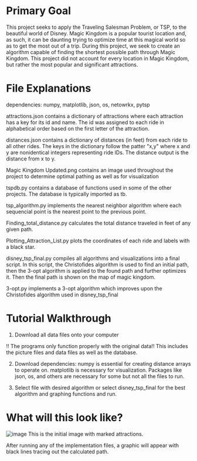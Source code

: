 # Primary Goal

This project seeks to apply the Traveling Salesman Problem, or TSP, to the beautiful world of Disney. Magic Kingdom is a popular tourist location and, as such, it can be daunting trying to optimize time at this magical world so as to get the most out of a trip. During this project, we seek to create an algorithm capable of finding the shortest possible path through Magic Kingdom. This project did not account for every location in Magic Kingdom, but rather the most popular and significant attractions. 

# File Explanations


 dependencies: numpy, matplotlib, json, os, netowrkx, pytsp
 
 attractions.json contains a dictionary of attractions where each attraction has a key for its id and name. The id was assigned to each ride in alphabetical order based on the first letter of the attraction.
 
 distances.json contains a dictionary of distances (in feet) from each ride to all other rides. The keys in the dictionary follow the patter "x,y" where x and y are nonidentical integers representing ride IDs. The distance output is the distance from x to y.

 Magic Kingdom Updated.png contains an image used throughout the project to determine optimal pathing as well as for visualization
 
 tspdb.py contains a database of functions used in some of the other projects. The database is typically imported as tb.

 tsp_algorithm.py implements the nearest neighbor algorithm where each sequencial point is the nearest point to the previous point.
 
 Finding_total_distance.py calculates the total distance traveled in feet of any given path.
 
 Plotting_Attraction_List.py plots the coordinates of each ride and labels with a black star.
 
 disney_tsp_final.py compiles all algorithms and visualizations into a final script. In this script, the Christofides algorithm is used to find an initial path, then the 3-opt algorithm is applied to the found path and further optimizes it. Then the final path is shown on the map of magic kingdom.
 
 3-opt.py implements a 3-opt algorithm which improves upon the Christofides algorithm used in disney_tsp_final

# Tutorial Walkthrough

1. Download all data files onto your computer

  !! The programs only function properly with the original data!! This includes the picture files and data files as well as the database.
  
2. Download dependencies:
  numpy is essential for creating distance arrays to operate on.
  matplotlib is necessary for visualization.
  Packages like json, os, and others are necessary for some but not all the files to run.
  
3. Select file with desired algorithm or select disney_tsp_final for the best algorithm and graphing functions and run. 

   
# What will this look like?
![image](https://user-images.githubusercontent.com/123010106/236727841-ac6dccfb-47cc-4baa-80d0-4f62f879c357.png)
This is the initial image with marked attractions.

After running any of the implementation files, a graphic will appear with black lines tracing out the calculated path.
